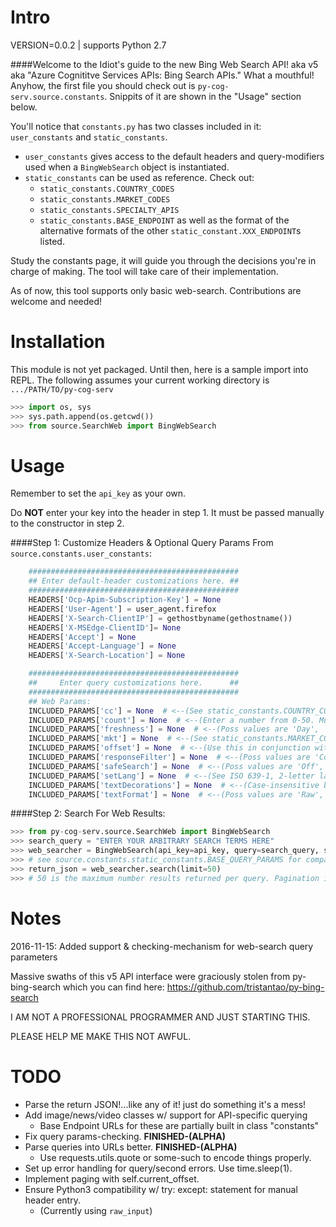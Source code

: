
Intro
=====

VERSION=0.0.2 | supports Python 2.7


####Welcome to the Idiot's guide to the new Bing Web Search API!
 aka v5 aka "Azure Cognititve Services APIs: Bing Search APIs." What a mouthful! Anyhow, the first file you should check out is `py-cog-serv.source.constants`. Snippits of it are shown in the "Usage" section below.
 
 You'll notice that `constants.py` has two classes included in it: `user_constants` and `static_constants`. 
 * `user_constants` gives access to the default headers and query-modifiers used when a `BingWebSearch` object is instantiated.
 * `static_constants` can be used as reference. Check out:
    * `static_constants.COUNTRY_CODES`
    * `static_constants.MARKET_CODES`
    * `static_constants.SPECIALTY_APIS`
    * `static_constants.BASE_ENDPOINT` as well as the format of the alternative formats of the other `static_constant.XXX_ENDPOINT`s listed.

 Study the constants page, it will guide you through the decisions you're in charge of making. The tool will take care of their implementation.

 As of now, this tool supports only basic web-search. Contributions are welcome and needed!


Installation
============
This module is not yet packaged. Until then, here is a sample import into REPL.
The following assumes your current working directory is `.../PATH/TO/py-cog-serv`
```py
>>> import os, sys
>>> sys.path.append(os.getcwd())
>>> from source.SearchWeb import BingWebSearch
```



Usage
=====

Remember to set the `api_key` as your own.

Do **NOT** enter your key into the header in step 1. It must be passed manually to the constructor in step 2.

####Step 1: Customize Headers & Optional Query Params
From `source.constants.user_constants`:
```py
    ###############################################
    ## Enter default-header customizations here. ##
    ###############################################
    HEADERS['Ocp-Apim-Subscription-Key'] = None
    HEADERS['User-Agent'] = user_agent.firefox
    HEADERS['X-Search-ClientIP'] = gethostbyname(gethostname())
    HEADERS['X-MSEdge-ClientID']= None
    HEADERS['Accept'] = None
    HEADERS['Accept-Language'] = None
    HEADERS['X-Search-Location'] = None

    ###############################################
    ##     Enter query customizations here.      ##
    ###############################################
    ## Web Params:
    INCLUDED_PARAMS['cc'] = None  # <--(See static_constants.COUNTRY_CODES below for available options)
    INCLUDED_PARAMS['count'] = None  # <--(Enter a number from 0-50. Must by type==str. EX: count of 5 should be "5")
    INCLUDED_PARAMS['freshness'] = None  # <--(Poss values are 'Day', 'Week', or 'Month')
    INCLUDED_PARAMS['mkt'] = None  # <--(See static_constants.MARKET_CODES below for available options)
    INCLUDED_PARAMS['offset'] = None  # <--(Use this in conjunction with totalEstimatedMatches and count to page. Same format as 'count')
    INCLUDED_PARAMS['responseFilter'] = None  # <--(Poss values are 'Computation', 'Images', 'News', 'RelatedSearches', SpellSuggestions', 'TimeZone', 'Videos', or 'Webpages')
    INCLUDED_PARAMS['safeSearch'] = None  # <--(Poss values are 'Off', 'Moderate', and 'Strict.')
    INCLUDED_PARAMS['setLang'] = None  # <--(See ISO 639-1, 2-letter language codes here: https://www.loc.gov/standards/iso639-2/php/code_list.php)
    INCLUDED_PARAMS['textDecorations'] = None  # <--(Case-insensitive boolean. '(t|T)rue', or '(f|F)alse')
    INCLUDED_PARAMS['textFormat'] = None  # <--(Poss values are 'Raw', and 'HTML.' Default is 'Raw' if left blank.)
```


####Step 2: Search For Web Results:
```py
>>> from py-cog-serv.source.SearchWeb import BingWebSearch
>>> search_query = "ENTER YOUR ARBITRARY SEARCH TERMS HERE"
>>> web_searcher = BingWebSearch(api_key=api_key, query=search_query, safe=False, headers=constants.HEADERS, addtnl_params=constants.INCLUDED_PARAMS) 
>>> # see source.constants.static_constants.BASE_QUERY_PARAMS for compatible params. Must be in {param : value} format
>>> return_json = web_searcher.search(limit=50) 
>>> # 50 is the maximum number results returned per query. Pagination is in the works.
```


Notes
=====

2016-11-15: Added support & checking-mechanism for web-search query parameters


Massive swaths of this v5 API interface were graciously stolen from py-bing-search which you can find here: https://github.com/tristantao/py-bing-search


I AM NOT A PROFESSIONAL PROGRAMMER AND JUST STARTING THIS.

PLEASE HELP ME MAKE THIS NOT AWFUL.


TODO
=====
* Parse the return JSON!...like any of it! just do something it's a mess!
* Add image/news/video classes w/ support for API-specific querying
    * Base Endpoint URLs for these are partially built in class "constants"
* Fix query params-checking. **FINISHED-(ALPHA)**
* Parse queries into URLs better. **FINISHED-(ALPHA)**
    * Use requests.utils.quote or some-such to encode things properly.
* Set up error handling for query/second errors. Use time.sleep(1).
* Implement paging with self.current_offset.
* Ensure Python3 compatibility w/ try: except: statement for manual header entry.
    * (Currently using `raw_input`)